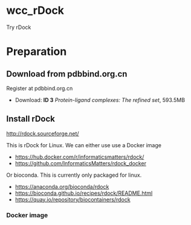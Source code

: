 # wcc_rDock
Try rDock

# Preparation

## Download from pdbbind.org.cn

Register at pdbbind.org.cn

* Download:  **ID 3** *Protein-ligand complexes: The refined set*, 593.5MB

## Install rDock

http://rdock.sourceforge.net/

This is rDock for Linux. We can either use use a Docker image

* https://hub.docker.com/r/informaticsmatters/rdock/
* https://github.com/InformaticsMatters/rdock_docker

Or bioconda. This is currently only packaged for linux.

* https://anaconda.org/bioconda/rdock
* https://bioconda.github.io/recipes/rdock/README.html
* https://quay.io/repository/biocontainers/rdock

### Docker image

